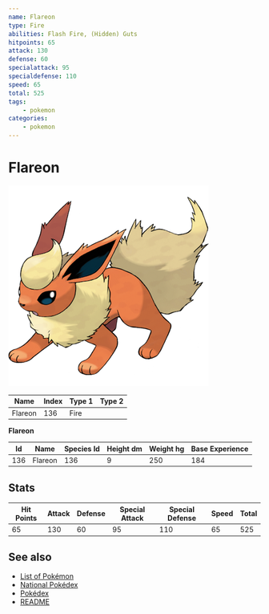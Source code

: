 ```yaml
---
name: Flareon
type: Fire
abilities: Flash Fire, (Hidden) Guts
hitpoints: 65
attack: 130
defense: 60
specialattack: 95
specialdefense: 110
speed: 65
total: 525
tags:
    - pokemon
categories:
    - pokemon
---
```


# Flareon


![Flareon](images/136.png)

| **Name** | **Index** | **Type 1** | **Type 2** |
|----|----|----|----|
| Flareon | 136 | Fire  |  |

**Flareon** 




| **Id** | **Name** | **Species Id** | **Height dm** | **Weight hg** | **Base Experience** |
|--------|----------|----------------|------------|------------|---------------------|
| 136 | Flareon | 136 | 9 | 250 | 184 |



## Stats

| **Hit Points** | **Attack** | **Defense** | **Special Attack** | **Special Defense** | **Speed** | **Total** |
|----------------|------------|-------------|--------------------|---------------------|-----------|-----------|
| 65 | 130 | 60 | 95 | 110 | 65 | 525 |

## See also

- [List of Pokémon](../pokemon.md)
- [National Pokédex](../national_pokedex.md)
- [Pokédex](../pokedex.md)
- [README](../README.md)
